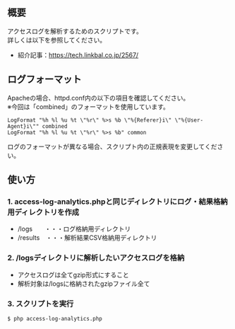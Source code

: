 ## 概要 
アクセスログを解析するためのスクリプトです。  
詳しくは以下を参照してください。  

- 紹介記事：https://tech.linkbal.co.jp/2567/

## ログフォーマット
Apacheの場合、httpd.conf内の以下の項目を確認してください。  
※今回は「combined」のフォーマットを使用しています。

```
LogFormat "%h %l %u %t \"%r\" %>s %b \"%{Referer}i\" \"%{User-Agent}i\"" combined
LogFormat "%h %l %u %t \"%r\" %>s %b" common
```
  
ログのフォーマットが異なる場合、スクリプト内の正規表現を変更してください。
  
## 使い方
### 1. access-log-analytics.phpと同じディレクトリにログ・結果格納用ディレクトリを作成
- /logs　　・・・ログ格納用ディレクトリ
- /results　・・・解析結果CSV格納用ディレクトリ
  
### 2. /logsディレクトリに解析したいアクセスログを格納
- アクセスログは全てgzip形式にすること
- 解析対象は/logsに格納されたgzipファイル全て

### 3. スクリプトを実行

```
$ php access-log-analytics.php
```
